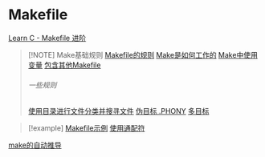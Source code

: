 # Makefile

[Learn C - Makefile 进阶](https://wizardforcel.gitbooks.io/lcthw/content/ex28.html)

> [!NOTE] Make基础规则
> [Makefile的规则](files/books/Makefile.pdf#page=8&selection=97,4,99,3)
> [Make是如何工作的](files/books/Makefile.pdf#page=10&selection=78,4,80,6)
> [Make中使用变量](files/books/Makefile.pdf#page=11&selection=0,1,8,5)
> [包含其他Makefile](files/books/Makefile.pdf#page=14&selection=209,0,213,8)
> ###### 一些规则
> [使用目录进行文件分类并搜寻文件](files/books/Makefile.pdf#page=20&selection=145,0,147,4)
> [伪目标 .PHONY](files/books/Makefile.pdf#page=21&selection=167,0,169,3)
> [多目标](files/books/Makefile.pdf#page=23&selection=23,0,25,3)

> [!example]
> [Makefile示例](files/books/Makefile.pdf#page=9&selection=56,0,58,4)
> [使用通配符](files/books/Makefile.pdf#page=20&selection=60,0,60,15)

[make的自动推导](files/books/Makefile.pdf#page=12&selection=8,0,14,4)
